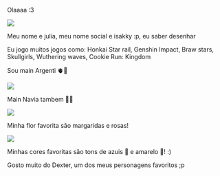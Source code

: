 Olaaaa :3 

![](https://reactiongifs.me/cdn-cgi/imagedelivery/S36QsAbHn6yI9seDZ7V8aA/95865551-3d8e-4fce-afcc-4d2e0093e300/w=322)

Meu nome e julia, meu nome social e isakky :p, eu saber desenhar

Eu jogo muitos jogos como: Honkai Star rail, Genshin Impact, Braw stars, Skullgirls, Wuthering waves, Cookie Run: Kingdom

Sou main Argenti 🫀🌹 

![](https://encrypted-tbn0.gstatic.com/images?q=tbn:ANd9GcRz9hfXxulws03CyETwJLrsFpUwOrhr8JnHTm_CpQ8za30_VbIvIsCVgQGy7vJ92vP6mu4&usqp=CAU)

Main Navia tambem 💛🌹

![](https://64.media.tumblr.com/9a16757ace0006d0ee6f109a4bbbe89f/04e649f0bc95463f-b4/s1280x1920/0b883b7783911baa3c365626589366a386c75b4f.jpg)

Minha flor favorita são margaridas e rosas!

![](https://www.sitiodamata.com.br/media/catalog/product/cache/80281f1a4d89199560fc0837e49d13da/m/a/margarida-branca-argyranthemum-foeniculaceum_2nd.webp)

Minhas cores favoritas são tons de azuis 💙 e amarelo 💛! :)

Gosto muito do Dexter, um dos meus personagens favoritos ;p

